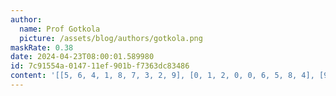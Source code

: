 ```yaml
---
author:
  name: Prof Gotkola
  picture: /assets/blog/authors/gotkola.png
maskRate: 0.38
date: 2024-04-23T08:00:01.589980
id: 7c91554a-0147-11ef-901b-f7363dc83486
content: '[[5, 6, 4, 1, 8, 7, 3, 2, 9], [0, 1, 2, 0, 0, 6, 5, 8, 4], [9, 8, 3, 2, 0, 0, 0, 7, 0], [1, 0, 0, 0, 0, 4, 6, 0, 0], [4, 2, 0, 6, 5, 0, 0, 3, 1], [8, 0, 6, 7, 9, 1, 0, 4, 5], [3, 4, 0, 5, 0, 9, 0, 6, 0], [0, 7, 0, 4, 1, 2, 9, 5, 0], [0, 0, 5, 8, 0, 0, 4, 0, 7]]'
---
```

